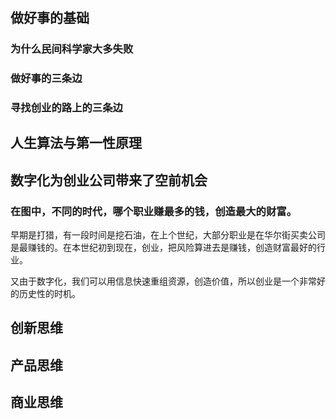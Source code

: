 # 

## 做好事的基础

### 为什么民间科学家大多失败

### 做好事的三条边

### 寻找创业的路上的三条边

## 人生算法与第一性原理

## 数字化为创业公司带来了空前机会


### 

### 在图中，不同的时代，哪个职业赚最多的钱，创造最大的财富。

早期是打猎，有一段时间是挖石油，在上个世纪，大部分职业是在华尔街买卖公司是最赚钱的。在本世纪初到现在，创业，把风险算进去是赚钱，创造财富最好的行业。

又由于数字化，我们可以用信息快速重组资源，创造价值，所以创业是一个非常好的历史性的时机。

## 创新思维

## 产品思维

## 商业思维

